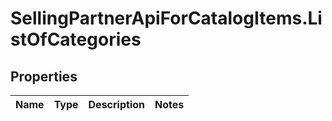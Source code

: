 # SellingPartnerApiForCatalogItems.ListOfCategories

## Properties
Name | Type | Description | Notes
------------ | ------------- | ------------- | -------------
